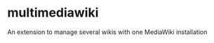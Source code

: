 multimediawiki
==============

An extension to manage several wikis with one MediaWiki installation
